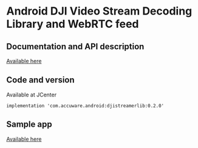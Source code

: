 # Android DJI Video Stream Decoding Library and WebRTC feed

## Documentation and API description

[Available here](https://github.com/accuware/djistreamerlib/wiki)

## Code and version

Available at JCenter

```
implementation 'com.accuware.android:djistreamerlib:0.2.0'
```

## Sample app

[Available here](https://github.com/accuware/android-videostreamdecodingsample-webrtc)
